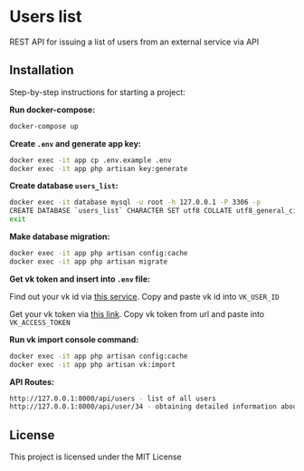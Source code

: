 # Users list
REST API for issuing a list of users from an external service via API

## Installation

Step-by-step instructions for starting a project:

**Run docker-compose:**
```bash
docker-compose up
```

**Create `.env` and generate app key:**
```bash
docker exec -it app cp .env.example .env
docker exec -it app php artisan key:generate
```

**Create database `users_list`:**
```bash
docker exec -it database mysql -u root -h 127.0.0.1 -P 3306 -p
CREATE DATABASE `users_list` CHARACTER SET utf8 COLLATE utf8_general_ci;
exit
```

**Make database migration:**
```bash
docker exec -it app php artisan config:cache
docker exec -it app php artisan migrate
```

**Get vk token and insert into `.env` file:**

Find out your vk id via [this service](https://regvk.com/id/).
Copy and paste vk id into `VK_USER_ID`

Get your vk token via [this link](https://oauth.vk.com/authorize?client_id=7837252&scope=2&redirect_uri=https://oauth.vk.com/blank.html&display=page&response_type=token&revoke=1).
Copy vk token from url and paste into `VK_ACCESS_TOKEN`

**Run vk import console command:**
```bash
docker exec -it app php artisan config:cache
docker exec -it app php artisan vk:import
```

**API Routes:**
```bash
http://127.0.0.1:8000/api/users - list of all users
http://127.0.0.1:8000/api/user/34 - obtaining detailed information about a user by ID
```

## License

This project is licensed under the MIT License
